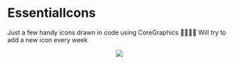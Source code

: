 # EssentialIcons
Just a few handy icons drawn in code using CoreGraphics ✌🏿✍🏿 Will try to add a new icon every week

<p align="center">
    <img src ="EssentialIcons/blob/master/EssentialIcons/icon.jpg" />
</p>
